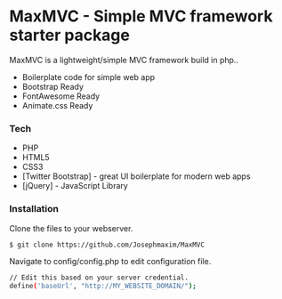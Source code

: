 # MaxMVC - Simple MVC framework starter package

MaxMVC is a  lightweight/simple MVC framework build in php..

  - Boilerplate code for simple web app
  - Bootstrap Ready
  - FontAwesome Ready
  - Animate.css Ready

### Tech

* PHP
* HTML5
* CSS3
* [Twitter Bootstrap] - great UI boilerplate for modern web apps
* [jQuery] - JavaScript Library

### Installation

Clone the files to your webserver.

```sh
$ git clone https://github.com/Josephmaxim/MaxMVC
```

Navigate to config/config.php to edit configuration file.

```sh
// Edit this based on your server credential.
define('baseUrl', "http://MY_WEBSITE_DOMAIN/");
```
